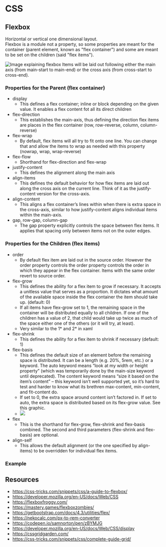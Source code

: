 # CSS
## Flexbox
Horizontal or vertical one dimensional layout.  
Flexbox is a module not a property, so some properties are meant for the container (parent element, known as "flex container") and some are meant to be set on the children (said "flex items").

![Image explaining flexbox](https://css-tricks.com/wp-content/uploads/2018/11/00-basic-terminology.svg)
Items will be laid out following either the main axis (from main-start to main-end) or the cross axis (from cross-start to cross-end).

### Properties for the Parent (flex container)
- display
  - This defines a flex container; inline or block depending on the given value. It enables a flex content fot all its direct children
- flex-direction
  - This establishes the main-axis, thus defining the direction flex items are places in the flex container (row, row-reverse, column, column-reverse)
- flex-wrap
  - By default, flex items will all try to fit onto one line. You can change that and allow the items to wrap as needed with this property (nowrap, wrap, wrap-reverse)
- flex-flow
  - Shorthand for flex-direction and flex-wrap
- justify-content
  - This defines the alignment along the main axis
- align-items
  - This defines the default behavior for how flex items are laid out along the cross axis on the current line. Think of it as the justify-content version for the cross-axis.
- align-content
  - This aligns a flex container’s lines within when there is extra space in the cross-axis, similar to how justify-content aligns individual items within the main-axis.
- gap, row-gap, column-gap 
  - The gap property explicitly controls the space between flex items. It applies that spacing only between items not on the outer edges.

### Properties for the Children (flex items)
- order
  - By default flex item are laid out in the source order. However the order property controls the order property controls the order in which they appear in the flex container. Items with the same order revert to source order.
- flex-grow
  - This defines the ability for a flex item to grow if necessary. It accepts a unitless value that serves as a proportion. It dictates what amount of the available space inside the flex container the item should take up. (default: 0)
  - If all items have flex-grow set to 1, the remaining space in the container will be distributed equally to all children. If one of the children has a value of 2, that child would take up twice as much of the space either one of the others (or it will try, at least).
  - Very similar to the 1* and 2* in xaml
- flex-shrink
  - This defines the ability for a flex item to shrink if necessary (default: 1)
- flex-basis
  - This defines the default size of an element before the remaining space is distributed. It can be a length (e.g. 20%, 5rem, etc.) or a keyword. The auto keyword means “look at my width or height property” (which was temporarily done by the main-size keyword until deprecated). The content keyword means “size it based on the item’s content” – this keyword isn’t well supported yet, so it’s hard to test and harder to know what its brethren max-content, min-content, and fit-content do.
  - If set to 0, the extra space around content isn’t factored in. If set to auto, the extra space is distributed based on its flex-grow value. See this graphic.
  - ![](https://www.w3.org/TR/css-flexbox-1/images/rel-vs-abs-flex.svg)
- flex
  - This is the shorthand for flex-grow, flex-shrink and flex-basis combined. The second and third parameters (flex-shrink and flex-basis) are optional.
- align-self
  - This allows the default alignment (or the one specified by align-items) to be overridden for individual flex items.

### Example

## Resources
- https://css-tricks.com/snippets/css/a-guide-to-flexbox/
- https://developer.mozilla.org/en-US/docs/Web/CSS
- https://flexboxfroggy.com/
- https://mastery.games/flexboxzombies/
- https://getbootstrap.com/docs/4.3/utilities/flex/
- https://nekocalc.com/px-to-rem-converter
- https://codepen.io/samnorton/pen/zBYMJG
- https://developer.mozilla.org/en-US/docs/Web/CSS/display
- https://cssgridgarden.com/
- https://css-tricks.com/snippets/css/complete-guide-grid/
